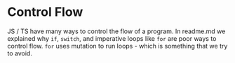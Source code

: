 # Control Flow

JS / TS have many ways to control the flow of a program. In readme.md we explained why `if`, `switch`, and imperative loops like `for` are poor ways to control flow. `for` uses mutation to run loops - which is something that we try to avoid. 
